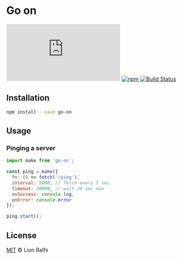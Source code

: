 # Go on

[![size](https://img.badgesize.io/https://unpkg.com/go-on/dist/go-on.js)](https://unpkg.com/go-on/dist/go-on.js)
[![npm](https://img.shields.io/npm/v/go-on.svg)](https://www.npmjs.com/package/go-on)
[![Build Status](https://travis-ci.com/lionralfs/go-on.svg?branch=master)](https://travis-ci.com/lionralfs/go-on)

## Installation

```sh
npm install --save go-on
```

## Usage

### Pinging a server

```js
import make from 'go-on';

const ping = make({
  fn: () => fetch('/ping'),
  interval: 5000, // fetch every 5 sec
  timeout: 20000, // wait 20 sec max
  onSuccess: console.log,
  onError: console.error
});

ping.start();
```

## License

[MIT](LICENSE) © Lion Ralfs
